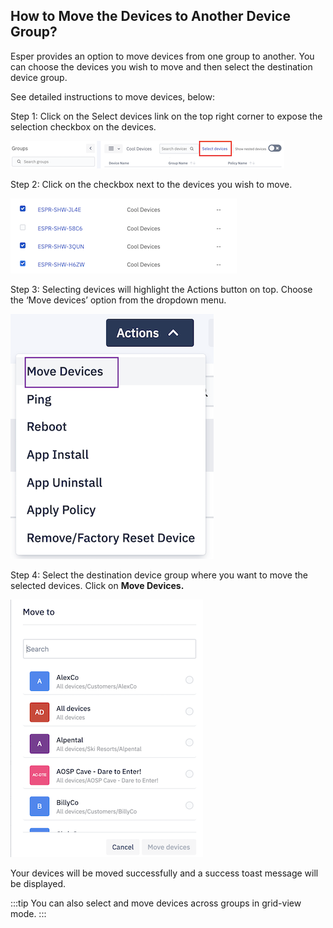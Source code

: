 ## How to Move the Devices to Another Device Group?

Esper provides an option to move devices from one group to another. You can choose the devices you wish to move and then select the destination device group.

 See detailed instructions to move devices, below:

  

Step 1: Click on the Select devices link on the top right corner to expose the selection checkbox on the devices.

  

![Select device](./images/devicemove/25_Groups_devices_main_screen_move_devices_select.png)




Step 2: Click on the checkbox next to the devices you wish to move.




![move device](./images/devicemove/26_Groups_devices_main_screen_move_devices_select_devices.png)

  


Step 3: Selecting devices will highlight the Actions button on top. Choose the ‘Move devices’ option from the dropdown menu.




![move device](./images/devicemove/27_Groups_devices_main_screen_move_devices_select_devices_actions.png)


  

Step 4: Select the destination device group where you want to move the selected devices. Click on **Move Devices.**

  

![select destination](./images/devicemove/28_Groups_devices_main_screen_move_devices_select_devices_modal.png)



Your devices will be moved successfully and a success toast message will be displayed.

  

:::tip
You can also select and move devices across groups in grid-view mode.
:::